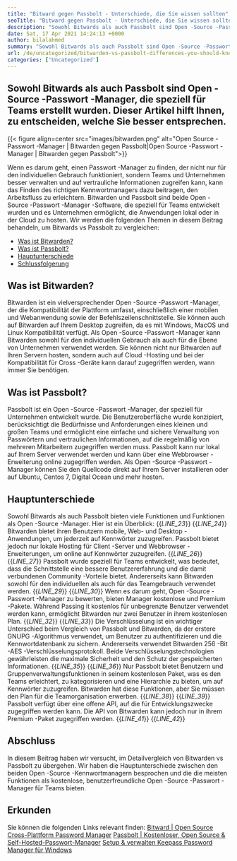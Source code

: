 ```yaml
---
title: "Bitward gegen Passbolt - Unterschiede, die Sie wissen sollten" 
seoTitle: "Bitward gegen Passbolt - Unterschiede, die Sie wissen sollten" 
description: "Sowohl Bitwards als auch Passbolt sind Open -Source -Passwort -Manager -Apps für Teams. Dieser Artikel hilft Ihnen, zu entscheiden, welche Sie besser entsprechen." 
date: Sat, 17 Apr 2021 14:24:13 +0000
author: bilalahmed
summary: "Sowohl Bitwards als auch Passbolt sind Open -Source -Passwort -Manager, die speziell für Teams erstellt wurden. Dieser Artikel hilft Ihnen, zu entscheiden, welche Sie besser entsprechen." 
url: /de/uncategorized/bitwarden-vs-passbolt-differences-you-should-know/
categories: ['Uncategorized']
---
```


## Sowohl Bitwards als auch Passbolt sind Open -Source -Passwort -Manager, die speziell für Teams erstellt wurden. Dieser Artikel hilft Ihnen, zu entscheiden, welche Sie besser entsprechen.

{{< figure align=center src="images/bitwarden.png" alt="Open Source -Passwort -Manager | Bitwarden gegen Passbolt|Open Source -Passwort -Manager | Bitwarden gegen Passbolt">}}

Wenn es darum geht, einen Passwort -Manager zu finden, der nicht nur für den individuellen Gebrauch funktioniert, sondern Teams und Unternehmen besser verwalten und auf vertrauliche Informationen zugreifen kann, kann das Finden des richtigen Kennwortmanagers dazu beitragen, den Arbeitsfluss zu erleichtern. Bitwarden und Passbolt sind beide Open -Source -Passwort -Manager -Software, die speziell für Teams entwickelt wurden und es Unternehmen ermöglicht, die Anwendungen lokal oder in der Cloud zu hosten. Wir werden die folgenden Themen in diesem Beitrag behandeln, um Bitwards vs Passbolt zu vergleichen:
  * [Was ist Bitwarden?][1]
  * [Was ist Passbolt?][2]
  * [Hauptunterschiede][3]
  * [Schlussfolgerung][4]

## **Was ist Bitwarden?** 
Bitwarden ist ein vielversprechender Open -Source -Passwort -Manager, der die Kompatibilität der Plattform umfasst, einschließlich einer mobilen und Webanwendung sowie der Befehlszeilenschnittstelle. Sie können auch auf Bitwarden auf Ihrem Desktop zugreifen, da es mit Windows, MacOS und Linux Kompatibilität verfügt. Als Open -Source -Passwort -Manager kann Bitwarden sowohl für den individuellen Gebrauch als auch für die Ebene von Unternehmen verwendet werden. Sie können nicht nur Bitwarden auf Ihren Servern hosten, sondern auch auf Cloud -Hosting und bei der Kompatibilität für Cross -Geräte kann darauf zugegriffen werden, wann immer Sie benötigen.

## **Was ist Passbolt?** 
Passbolt ist ein Open -Source -Passwort -Manager, der speziell für Unternehmen entwickelt wurde. Die Benutzeroberfläche wurde konzipiert, berücksichtigt die Bedürfnisse und Anforderungen eines kleinen und großen Teams und ermöglicht eine einfache und sichere Verwaltung von Passwörtern und vertraulichen Informationen, auf die regelmäßig von mehreren Mitarbeitern zugegriffen werden muss. Passbolt kann nur lokal auf Ihrem Server verwendet werden und kann über eine Webbrowser -Erweiterung online zugegriffen werden. Als Open -Source -Passwort -Manager können Sie den Quellcode direkt auf Ihrem Server installieren oder auf Ubuntu, Centos 7, Digital Ocean und mehr hosten.

## **Hauptunterschiede** 
Sowohl Bitwards als auch Passbolt bieten viele Funktionen und Funktionen als Open -Source -Manager. Hier ist ein Überblick:
{{_LINE_23_}}
{{_LINE_24_}}
    Bitwarden bietet ihren Benutzern mobile, Web- und Desktop -Anwendungen, um jederzeit auf Kennwörter zuzugreifen. Passbolt bietet jedoch nur lokale Hosting für Client -Server und Webbrowser -Erweiterungen, um online auf Kennwörter zuzugreifen.
{{_LINE_26_}}
{{_LINE_27_}}
    Passbolt wurde speziell für Teams entwickelt, was bedeutet, dass die Schnittstelle eine bessere Benutzererfahrung und die damit verbundenen Community -Vorteile bietet. Andererseits kann Bitwarden sowohl für den individuellen als auch für das Teamgebrauch verwendet werden.
{{_LINE_29_}}
{{_LINE_30_}}
    Wenn es darum geht, Open -Source -Passwort -Manager zu bewerten, bieten Manager kostenlose und Premium -Pakete. Während Passing it kostenlos für unbegrenzte Benutzer verwendet werden kann, ermöglicht Bitwarden nur zwei Benutzer in ihrem kostenlosen Plan.
{{_LINE_32_}}
{{_LINE_33_}}
    Die Verschlüsselung ist ein wichtiger Unterschied beim Vergleich von Passbolt und Bitwarden, da der erstere GNUPG -Algorithmus verwendet, um Benutzer zu authentifizieren und die Kennwortdatenbank zu sichern. Andererseits verwendet Bitwarden 256 -Bit -AES -Verschlüsselungsprotokoll. Beide Verschlüsselungstechnologien gewährleisten die maximale Sicherheit und den Schutz der gespeicherten Informationen.
{{_LINE_35_}}
{{_LINE_36_}}
    Nur Passbolt bietet Benutzern und Gruppenverwaltungsfunktionen in seinem kostenlosen Paket, was es den Teams erleichtert, zu kategorisieren und eine Hierarchie zu bieten, um auf Kennwörter zuzugreifen. Bitwarden hat diese Funktionen, aber Sie müssen den Plan für die Teamorganisation erwerben.
{{_LINE_38_}}
{{_LINE_39_}}
    Passbolt verfügt über eine offene API, auf die für Entwicklungszwecke zugegriffen werden kann. Die API von Bitwarden kann jedoch nur in ihrem Premium -Paket zugegriffen werden.
{{_LINE_41_}}
{{_LINE_42_}}

## **Abschluss**
In diesem Beitrag haben wir versucht, im Detailvergleich von Bitwarden vs Passbolt zu übergehen. Wir haben die Hauptunterschiede zwischen den beiden Open -Source -Kennwortmanagern besprochen und die die meisten Funktionen als kostenlose, benutzerfreundliche Open -Source -Passwort -Manager für Teams bieten.

## Erkunden
Sie können die folgenden Links relevant finden:
[Bitward | Open Source Cross-Plattform Password Manager][5]
[Passbolt | Kostenloser, Open Source & Self-Hosted-Passwort-Manager][6]
[Setup & verwalten Keepass Password Manager für Windows][7]

  
[1]: #bitwarden
[2]: #passbolt
[3]: #differences
[4]: #conclusion
[5]: https://products.containerize.com/password-management/bitwarden
[6]: https://products.containerize.com/password-management/passbolt
[7]: https://blog.containerize.com/password-management/setup-manage-keepass-password-manager-for-windows/
